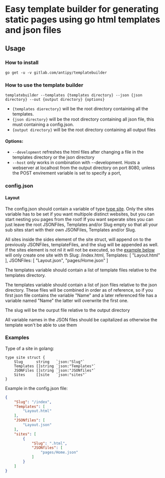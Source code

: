 # Easy template builder for generating static pages using go html templates and json files

## Usage

### How to install
`go get -u -v gitlab.com/antipy/templatebuilder`

### How to use the template builder
`templatebuilder --templates {templates directory} --json {json directory} --out {output directory} {options}`

- `{templates dierectory}` will be the root directory containing all the templates.
- `{json directory}` will be the root directory containing all json file, this must containing a config.json.
- `{output directory}` will be the root directory containing all output files

#### Options:

- `--development` refreshes the html files after changing a file in the templates directory or the json directory
- `--host` only works in combination with --development. Hosts a webserver at localhost from the output directory on port 8080, unless the POST envirement variable is set to specify a port, 
### config.json

#### Layout

The config.json should contain a variable of type [type site](#examples). Only the sites variable has to be set if you want multipole distinct websites, but you can start nesting you pages from the root! If you want seperate sites you can just leave the root JSONFiles, Templates and/or Slug empty so that all your sub sites start with their own JSONFiles, Templates and/or Slug.

All sites inside the sides element of the site struct, will append on to the previously JSONFiles, templateFiles, and the slug will be appended as well. if the sites element is not nil it will not be executed, so the [example below](#examples) will only create one site with th Slug: /index.html, Templates: [ "Layout.html" ], JSONFiles: [ "Layout.json", "pages/Home.json" ]

The templates variable should contain a list of template files relative to the templates directory.

The templates variable should contain a list of json files relative to the json directory. These files will be combined in order as of reference, so if you first json file contains the variable "Name" and a later referenced file has a variable named "Name" the latter will overwrite the first one.

The slug will be the ourput file relative to the output directory

All variable names in the JSON files should be capitalized as otherwise the template won't be able to use them

### Examples

Type of a site in golang:
```golang
type site struct {
    Slug      string   `json:"Slug"`
    Templates []string `json:"Templates"`
    JSONFiles []string `json:"JSONfiles"`
	Sites     []site   `json:"sites"`
}
```

Example in the config.json file:
```json
{
	"Slug": "/index",
	"Templates": [
		"Layout.html"
	],
	"JSONfiles": [
		"Layout.json"
	],
	"sites": [
		{
			"Slug": ".html",
			"JSONfiles": [
				"pages/Home.json"
			]
		}
	]
}
```